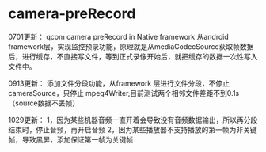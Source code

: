 # camera-preRecord
0701更新：
qcom camera preRecord in Native framework
从android framework层，实现监控预录功能，原理就是从mediaCodecSource获取帧数据后，进行缓存，不直接写文件，等到正式录像开始后，就把缓存的数据一次性写入文件中。


0913更新：
添加文件分段功能，从framework 层进行文件分段，不停止cameraSource，只停止 mpeg4Writer,目前测试两个相邻文件差距不到0.1s（source数据不丢帧）

1029更新：
1，因为某些机器音频一直开着会导致没有音频数据输出，所以再分段结束时，停止音频，再开启音频
2，因为某些播放器不支持播放的第一帧为非关键帧，导致黑屏，添加保证第一帧为关键帧
